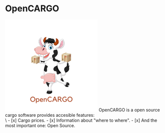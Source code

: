 # OpenCARGO
<img src="/img/OpenCARGO.png" alt="drawing" width="300"/>
OpenCARGO is a open source cargo software provides accesible features: <br/>
\
- [x] Cargo prices.
- [x] Information about "where to where".
- [x] And the most important one: Open Source.

